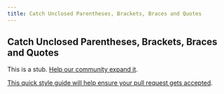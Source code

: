 ```yaml
---
title: Catch Unclosed Parentheses, Brackets, Braces and Quotes
---
```

## Catch Unclosed Parentheses, Brackets, Braces and Quotes

This is a stub. <a href='https://github.com/freecodecamp/guides/tree/master/src/pages/certifications/javascript-algorithms-and-data-structures/debugging/catch-unclosed-parentheses-brackets-braces-and-quotes/index.md' target='_blank' rel='nofollow'>Help our community expand it</a>.

<a href='https://github.com/freecodecamp/guides/blob/master/README.md' target='_blank' rel='nofollow'>This quick style guide will help ensure your pull request gets accepted</a>.

<!-- The article goes here, in GitHub-flavored Markdown. Feel free to add YouTube videos, images, and CodePen/JSBin embeds  -->
